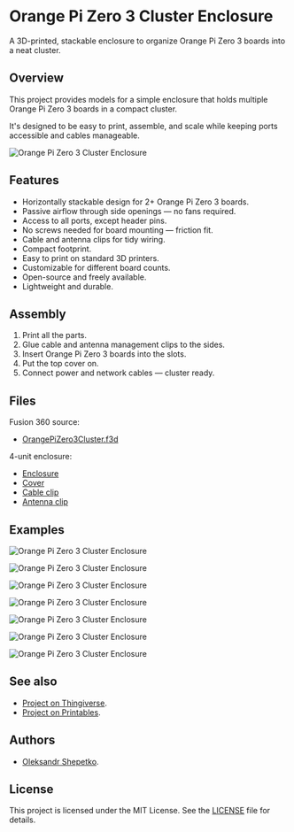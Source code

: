 # Orange Pi Zero 3 Cluster Enclosure

A 3D-printed, stackable enclosure to organize Orange Pi Zero 3 boards into a neat cluster.

## Overview

This project provides models for a simple enclosure that holds multiple Orange Pi Zero 3 boards in a compact cluster.

It's designed to be easy to print, assemble, and scale while keeping ports accessible and cables manageable.

![Orange Pi Zero 3 Cluster Enclosure](img/01.jpg)

## Features

- Horizontally stackable design for 2+ Orange Pi Zero 3 boards.
- Passive airflow through side openings — no fans required.
- Access to all ports, except header pins.
- No screws needed for board mounting — friction fit.
- Cable and antenna clips for tidy wiring.
- Compact footprint.
- Easy to print on standard 3D printers.
- Customizable for different board counts.
- Open-source and freely available.
- Lightweight and durable.

## Assembly

1. Print all the parts.
2. Glue cable and antenna management clips to the sides.
3. Insert Orange Pi Zero 3 boards into the slots.
4. Put the top cover on.
5. Connect power and network cables — cluster ready.

## Files

Fusion 360 source:

- [OrangePiZero3Cluster.f3d](model/OrangePiZero3Cluster.f3d)

4-unit enclosure:

- [Enclosure](model/Enclosure-4U.stl)
- [Cover](model/Cover-4U.stl)
- [Cable clip](model/CableClip-4U.stl)
- [Antenna clip](model/AntennaClip-4U.stl)

## Examples

![Orange Pi Zero 3 Cluster Enclosure](img/02.jpg)

![Orange Pi Zero 3 Cluster Enclosure](img/03.jpg)

![Orange Pi Zero 3 Cluster Enclosure](img/04.jpg)

![Orange Pi Zero 3 Cluster Enclosure](img/05.jpg)

![Orange Pi Zero 3 Cluster Enclosure](img/06.jpg)

![Orange Pi Zero 3 Cluster Enclosure](img/07.png)

![Orange Pi Zero 3 Cluster Enclosure](img/08.png)

## See also

- [Project on Thingiverse](https://www.thingiverse.com/thing:7146182).
- [Project on Printables](https://www.printables.com/model/1415194-orange-pi-zero-3-cluster-enclosure).

## Authors

- [Oleksandr Shepetko](https://shepetko.com).

## License

This project is licensed under the MIT License. See the [LICENSE](LICENSE) file for details.
